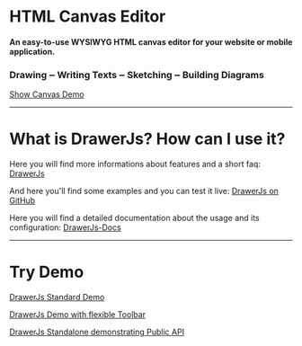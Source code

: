 # HTML Canvas Editor
#### An easy-to-use WYSIWYG HTML canvas editor for your website or mobile application.

### Drawing ‒ Writing Texts ‒ Sketching ‒ Building Diagrams 

[Show Canvas Demo](https://carstenschaefer.github.io/DrawerJs/examples/fullscreen/)

***

# What is DrawerJs? How can I use it?

Here you will find more informations about features and a short faq: [DrawerJs](https://www.DrawerJs.com)

And here you'll find some examples and you can test it live: [DrawerJs on GitHub](https://github.com/carstenschaefer/DrawerJs)

Here you will find a detailed documentation about the usage and its configuration: [DrawerJs-Docs](https://github.com/carstenschaefer/DrawerJs/wiki)

***

# Try Demo

[DrawerJs Standard Demo](https://carstenschaefer.github.io/DrawerJs/examples/standalone/)

[DrawerJs Demo with flexible Toolbar](https://carstenschaefer.github.io/DrawerJs/examples/toolbar-position/)

[DrawerJs Standalone demonstrating Public API](https://carstenschaefer.github.io/DrawerJs/examples/api/)
